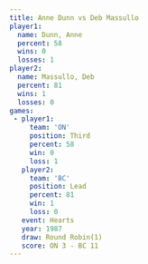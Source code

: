 ```yaml
---
title: Anne Dunn vs Deb Massullo
player1:             
  name: Dunn, Anne   
  percent: 58        
  wins: 0            
  losses: 1          
player2:             
  name: Massullo, Deb
  percent: 81        
  wins: 1            
  losses: 0          
games:
 - player1:         
     team: 'ON'     
     position: Third
     percent: 58    
     win: 0         
     loss: 1        
   player2:        
     team: 'BC'    
     position: Lead
     percent: 81   
     win: 1        
     loss: 0       
   event: Hearts       
   year: 1987          
   draw: Round Robin(1)
   score: ON 3 - BC 11 
---
```

